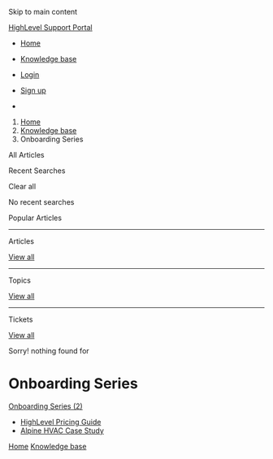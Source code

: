 Skip to main content

[ HighLevel Support Portal ](https://help.gohighlevel.com)

  * [ Home ](/support/home)
  * [ Knowledge base ](/support/solutions)

  * [Login](/support/login)
  * [Sign up](/support/signup)
  * 

  1. [Home](/support/home)
  2. [Knowledge base](/support/solutions)
  3. Onboarding Series

All  Articles 

Recent Searches

Clear all

No recent searches

Popular Articles

* * *

Articles

[View all](/support/search/solutions)

* * *

Topics

[View all](/support/search/topics)

* * *

Tickets

[View all](/support/search/tickets)

Sorry! nothing found for   

# Onboarding Series

[ Onboarding Series (2)](/support/solutions/folders/155000000150)

  * [HighLevel Pricing Guide](/support/solutions/articles/155000001156-highlevel-pricing-guide)
  * [Alpine HVAC Case Study](/support/solutions/articles/155000001629-alpine-hvac-case-study)

[Home](/support/home) [Knowledge base](/support/solutions)
